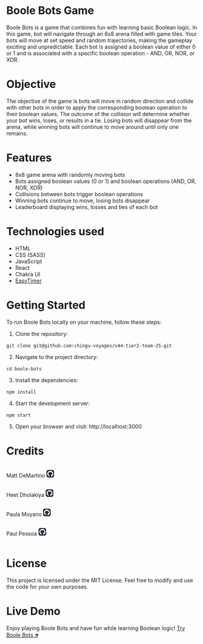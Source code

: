 # Boole Bots Game

Boole Bots is a game that combines fun with learning basic Boolean logic. In this game, bot will navigate through an 8x8 arena filled with game tiles. Your bots will move at set speed and random trajectories, making the gameplay exciting and unpredictable. Each bot is assigned a boolean value of either 0 or 1 and is associated with a specific boolean operation - AND, OR, NOR, or XOR.

# Objective

The objective of the game is bots will move in random direction and collide with other bots in order to apply the corresponding boolean operation to their boolean values. The outcome of the collision will determine whether your bot wins, loses, or results in a tie. Losing bots will disappear from the arena, while winning bots will continue to move around until only one remains.

# Features

* 8x8 game arena with randomly moving bots
* Bots assigned boolean values (0 or 1) and boolean operations (AND, OR, NOR, XOR)
* Collisions between bots trigger boolean operations
* Winning bots continue to move, losing bots disappear
* Leaderboard displaying wins, losses and ties of each bot


# Technologies used

* HTML
* CSS (SASS)
* JavaScript
* React
* Chakra UI
* <a href="https://github.com/albert-gonzalez/easytimer-react-hook">EasyTimer</a>


# Getting Started

To run Boole Bots locally on your machine, follow these steps:

1. Clone the repository:
```shell 
git clone git@github.com:chingu-voyages/v44-tier2-team-25.git 
```
2. Navigate to the project directory: 
```shell 
cd boole-bots 
```
3. Install the dependencies: 
```shell 
npm install 
```
4. Start the development server: 
```shell 
npm start 
```
5. Open your browser and visit: http://localhost:3000

# Credits

<div style="display: flex; column-gap: 0.5em; align-items: center;">
<p>Matt DeMartino <a href="https://github.com/demartinom" target="_blank"><img src="https://raw.githubusercontent.com/tandpfun/skill-icons/59059d9d1a2c092696dc66e00931cc1181a4ce1f/icons/Github-Dark.svg" width="20px" height="20px"/></a></p> 
</div>

<div style="display: flex; column-gap: 0.5em; align-items: center">
<p>Heet Dholakiya <a href="https://github.com/heet-git" target="_blank"><img src="https://raw.githubusercontent.com/tandpfun/skill-icons/59059d9d1a2c092696dc66e00931cc1181a4ce1f/icons/Github-Dark.svg" width="20px" height="20px"/></a></p>
</div>

<div style="display: flex; column-gap: 0.5em; align-items: center">
<p>Paula Moyano <a href="https://github.com/pm-moyanor" target="_blank"><img src="https://raw.githubusercontent.com/tandpfun/skill-icons/59059d9d1a2c092696dc66e00931cc1181a4ce1f/icons/Github-Dark.svg" width="20px" height="20px"/></a></p>
</div>

<div style="display: flex; column-gap: 0.5em; align-items: center">
<p>Paul Pessoa <a href="https://github.com/paulpessoa" target="_blank"><img src="https://raw.githubusercontent.com/tandpfun/skill-icons/59059d9d1a2c092696dc66e00931cc1181a4ce1f/icons/Github-Dark.svg" width="20px" height="20px"/></a></p>
</div>

# License
This project is licensed under the MIT License. Feel free to modify and use the code for your own purposes.

# Live Demo
Enjoy playing Boole Bots and have fun while learning Boolean logic!
<a href="https://boolebots25.netlify.app">Try Boole Bots 🡵</a>

